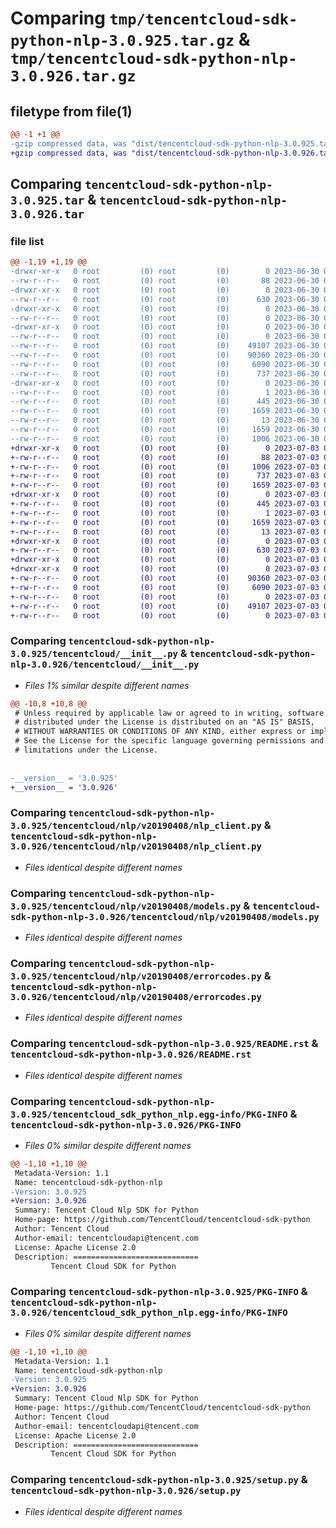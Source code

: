 # Comparing `tmp/tencentcloud-sdk-python-nlp-3.0.925.tar.gz` & `tmp/tencentcloud-sdk-python-nlp-3.0.926.tar.gz`

## filetype from file(1)

```diff
@@ -1 +1 @@
-gzip compressed data, was "dist/tencentcloud-sdk-python-nlp-3.0.925.tar", last modified: Fri Jun 30 02:18:41 2023, max compression
+gzip compressed data, was "dist/tencentcloud-sdk-python-nlp-3.0.926.tar", last modified: Mon Jul  3 00:31:22 2023, max compression
```

## Comparing `tencentcloud-sdk-python-nlp-3.0.925.tar` & `tencentcloud-sdk-python-nlp-3.0.926.tar`

### file list

```diff
@@ -1,19 +1,19 @@
-drwxr-xr-x   0 root         (0) root         (0)        0 2023-06-30 02:18:41.000000 tencentcloud-sdk-python-nlp-3.0.925/
--rw-r--r--   0 root         (0) root         (0)       88 2023-06-30 02:18:41.000000 tencentcloud-sdk-python-nlp-3.0.925/setup.cfg
-drwxr-xr-x   0 root         (0) root         (0)        0 2023-06-30 02:18:41.000000 tencentcloud-sdk-python-nlp-3.0.925/tencentcloud/
--rw-r--r--   0 root         (0) root         (0)      630 2023-06-30 02:18:41.000000 tencentcloud-sdk-python-nlp-3.0.925/tencentcloud/__init__.py
-drwxr-xr-x   0 root         (0) root         (0)        0 2023-06-30 02:18:41.000000 tencentcloud-sdk-python-nlp-3.0.925/tencentcloud/nlp/
--rw-r--r--   0 root         (0) root         (0)        0 2023-06-30 02:18:41.000000 tencentcloud-sdk-python-nlp-3.0.925/tencentcloud/nlp/__init__.py
-drwxr-xr-x   0 root         (0) root         (0)        0 2023-06-30 02:18:41.000000 tencentcloud-sdk-python-nlp-3.0.925/tencentcloud/nlp/v20190408/
--rw-r--r--   0 root         (0) root         (0)        0 2023-06-30 02:18:41.000000 tencentcloud-sdk-python-nlp-3.0.925/tencentcloud/nlp/v20190408/__init__.py
--rw-r--r--   0 root         (0) root         (0)    49107 2023-06-30 02:18:41.000000 tencentcloud-sdk-python-nlp-3.0.925/tencentcloud/nlp/v20190408/nlp_client.py
--rw-r--r--   0 root         (0) root         (0)    90360 2023-06-30 02:18:41.000000 tencentcloud-sdk-python-nlp-3.0.925/tencentcloud/nlp/v20190408/models.py
--rw-r--r--   0 root         (0) root         (0)     6090 2023-06-30 02:18:41.000000 tencentcloud-sdk-python-nlp-3.0.925/tencentcloud/nlp/v20190408/errorcodes.py
--rw-r--r--   0 root         (0) root         (0)      737 2023-06-30 02:18:41.000000 tencentcloud-sdk-python-nlp-3.0.925/README.rst
-drwxr-xr-x   0 root         (0) root         (0)        0 2023-06-30 02:18:41.000000 tencentcloud-sdk-python-nlp-3.0.925/tencentcloud_sdk_python_nlp.egg-info/
--rw-r--r--   0 root         (0) root         (0)        1 2023-06-30 02:18:41.000000 tencentcloud-sdk-python-nlp-3.0.925/tencentcloud_sdk_python_nlp.egg-info/dependency_links.txt
--rw-r--r--   0 root         (0) root         (0)      445 2023-06-30 02:18:41.000000 tencentcloud-sdk-python-nlp-3.0.925/tencentcloud_sdk_python_nlp.egg-info/SOURCES.txt
--rw-r--r--   0 root         (0) root         (0)     1659 2023-06-30 02:18:41.000000 tencentcloud-sdk-python-nlp-3.0.925/tencentcloud_sdk_python_nlp.egg-info/PKG-INFO
--rw-r--r--   0 root         (0) root         (0)       13 2023-06-30 02:18:41.000000 tencentcloud-sdk-python-nlp-3.0.925/tencentcloud_sdk_python_nlp.egg-info/top_level.txt
--rw-r--r--   0 root         (0) root         (0)     1659 2023-06-30 02:18:41.000000 tencentcloud-sdk-python-nlp-3.0.925/PKG-INFO
--rw-r--r--   0 root         (0) root         (0)     1006 2023-06-30 02:18:41.000000 tencentcloud-sdk-python-nlp-3.0.925/setup.py
+drwxr-xr-x   0 root         (0) root         (0)        0 2023-07-03 00:31:22.000000 tencentcloud-sdk-python-nlp-3.0.926/
+-rw-r--r--   0 root         (0) root         (0)       88 2023-07-03 00:31:22.000000 tencentcloud-sdk-python-nlp-3.0.926/setup.cfg
+-rw-r--r--   0 root         (0) root         (0)     1006 2023-07-03 00:31:22.000000 tencentcloud-sdk-python-nlp-3.0.926/setup.py
+-rw-r--r--   0 root         (0) root         (0)      737 2023-07-03 00:31:22.000000 tencentcloud-sdk-python-nlp-3.0.926/README.rst
+-rw-r--r--   0 root         (0) root         (0)     1659 2023-07-03 00:31:22.000000 tencentcloud-sdk-python-nlp-3.0.926/PKG-INFO
+drwxr-xr-x   0 root         (0) root         (0)        0 2023-07-03 00:31:22.000000 tencentcloud-sdk-python-nlp-3.0.926/tencentcloud_sdk_python_nlp.egg-info/
+-rw-r--r--   0 root         (0) root         (0)      445 2023-07-03 00:31:22.000000 tencentcloud-sdk-python-nlp-3.0.926/tencentcloud_sdk_python_nlp.egg-info/SOURCES.txt
+-rw-r--r--   0 root         (0) root         (0)        1 2023-07-03 00:31:22.000000 tencentcloud-sdk-python-nlp-3.0.926/tencentcloud_sdk_python_nlp.egg-info/dependency_links.txt
+-rw-r--r--   0 root         (0) root         (0)     1659 2023-07-03 00:31:22.000000 tencentcloud-sdk-python-nlp-3.0.926/tencentcloud_sdk_python_nlp.egg-info/PKG-INFO
+-rw-r--r--   0 root         (0) root         (0)       13 2023-07-03 00:31:22.000000 tencentcloud-sdk-python-nlp-3.0.926/tencentcloud_sdk_python_nlp.egg-info/top_level.txt
+drwxr-xr-x   0 root         (0) root         (0)        0 2023-07-03 00:31:22.000000 tencentcloud-sdk-python-nlp-3.0.926/tencentcloud/
+-rw-r--r--   0 root         (0) root         (0)      630 2023-07-03 00:31:22.000000 tencentcloud-sdk-python-nlp-3.0.926/tencentcloud/__init__.py
+drwxr-xr-x   0 root         (0) root         (0)        0 2023-07-03 00:31:22.000000 tencentcloud-sdk-python-nlp-3.0.926/tencentcloud/nlp/
+drwxr-xr-x   0 root         (0) root         (0)        0 2023-07-03 00:31:22.000000 tencentcloud-sdk-python-nlp-3.0.926/tencentcloud/nlp/v20190408/
+-rw-r--r--   0 root         (0) root         (0)    90360 2023-07-03 00:31:22.000000 tencentcloud-sdk-python-nlp-3.0.926/tencentcloud/nlp/v20190408/models.py
+-rw-r--r--   0 root         (0) root         (0)     6090 2023-07-03 00:31:22.000000 tencentcloud-sdk-python-nlp-3.0.926/tencentcloud/nlp/v20190408/errorcodes.py
+-rw-r--r--   0 root         (0) root         (0)        0 2023-07-03 00:31:22.000000 tencentcloud-sdk-python-nlp-3.0.926/tencentcloud/nlp/v20190408/__init__.py
+-rw-r--r--   0 root         (0) root         (0)    49107 2023-07-03 00:31:22.000000 tencentcloud-sdk-python-nlp-3.0.926/tencentcloud/nlp/v20190408/nlp_client.py
+-rw-r--r--   0 root         (0) root         (0)        0 2023-07-03 00:31:22.000000 tencentcloud-sdk-python-nlp-3.0.926/tencentcloud/nlp/__init__.py
```

### Comparing `tencentcloud-sdk-python-nlp-3.0.925/tencentcloud/__init__.py` & `tencentcloud-sdk-python-nlp-3.0.926/tencentcloud/__init__.py`

 * *Files 1% similar despite different names*

```diff
@@ -10,8 +10,8 @@
 # Unless required by applicable law or agreed to in writing, software
 # distributed under the License is distributed on an "AS IS" BASIS,
 # WITHOUT WARRANTIES OR CONDITIONS OF ANY KIND, either express or implied.
 # See the License for the specific language governing permissions and
 # limitations under the License.
 
 
-__version__ = '3.0.925'
+__version__ = '3.0.926'
```

### Comparing `tencentcloud-sdk-python-nlp-3.0.925/tencentcloud/nlp/v20190408/nlp_client.py` & `tencentcloud-sdk-python-nlp-3.0.926/tencentcloud/nlp/v20190408/nlp_client.py`

 * *Files identical despite different names*

### Comparing `tencentcloud-sdk-python-nlp-3.0.925/tencentcloud/nlp/v20190408/models.py` & `tencentcloud-sdk-python-nlp-3.0.926/tencentcloud/nlp/v20190408/models.py`

 * *Files identical despite different names*

### Comparing `tencentcloud-sdk-python-nlp-3.0.925/tencentcloud/nlp/v20190408/errorcodes.py` & `tencentcloud-sdk-python-nlp-3.0.926/tencentcloud/nlp/v20190408/errorcodes.py`

 * *Files identical despite different names*

### Comparing `tencentcloud-sdk-python-nlp-3.0.925/README.rst` & `tencentcloud-sdk-python-nlp-3.0.926/README.rst`

 * *Files identical despite different names*

### Comparing `tencentcloud-sdk-python-nlp-3.0.925/tencentcloud_sdk_python_nlp.egg-info/PKG-INFO` & `tencentcloud-sdk-python-nlp-3.0.926/PKG-INFO`

 * *Files 0% similar despite different names*

```diff
@@ -1,10 +1,10 @@
 Metadata-Version: 1.1
 Name: tencentcloud-sdk-python-nlp
-Version: 3.0.925
+Version: 3.0.926
 Summary: Tencent Cloud Nlp SDK for Python
 Home-page: https://github.com/TencentCloud/tencentcloud-sdk-python
 Author: Tencent Cloud
 Author-email: tencentcloudapi@tencent.com
 License: Apache License 2.0
 Description: ============================
         Tencent Cloud SDK for Python
```

### Comparing `tencentcloud-sdk-python-nlp-3.0.925/PKG-INFO` & `tencentcloud-sdk-python-nlp-3.0.926/tencentcloud_sdk_python_nlp.egg-info/PKG-INFO`

 * *Files 0% similar despite different names*

```diff
@@ -1,10 +1,10 @@
 Metadata-Version: 1.1
 Name: tencentcloud-sdk-python-nlp
-Version: 3.0.925
+Version: 3.0.926
 Summary: Tencent Cloud Nlp SDK for Python
 Home-page: https://github.com/TencentCloud/tencentcloud-sdk-python
 Author: Tencent Cloud
 Author-email: tencentcloudapi@tencent.com
 License: Apache License 2.0
 Description: ============================
         Tencent Cloud SDK for Python
```

### Comparing `tencentcloud-sdk-python-nlp-3.0.925/setup.py` & `tencentcloud-sdk-python-nlp-3.0.926/setup.py`

 * *Files identical despite different names*

